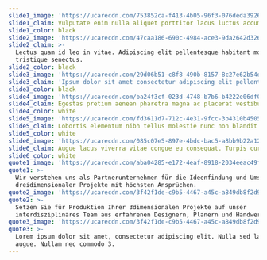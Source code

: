 ```yaml
---
slide1_image: 'https://ucarecdn.com/753852ca-f413-4b05-96f3-076deda39266/'
slide1_claim: Vulputate enim nulla aliquet porttitor lacus luctus accumsan.
slide1_color: black
slide2_image: 'https://ucarecdn.com/47caa186-690c-4984-ace3-9da2642d3269/'
slide2_claim: >-
  Lectus quam id leo in vitae. Adipiscing elit pellentesque habitant morbi
  tristique senectus.
slide2_color: black
slide3_image: 'https://ucarecdn.com/29d06b51-c8f8-490b-8157-8c27e62b54da/'
slide3_claim: 'Ipsum dolor sit amet consectetur adipiscing elit pellentesque habitant. '
slide3_color: black
slide4_image: 'https://ucarecdn.com/ba24f3cf-023d-4748-b7b6-b4222e06df01/'
slide4_claim: Egestas pretium aenean pharetra magna ac placerat vestibulum lectus mauris.
slide4_color: white
slide5_image: 'https://ucarecdn.com/fd3611d7-712c-4e31-9fcc-3b4310b4505c/'
slide5_claim: Lobortis elementum nibh tellus molestie nunc non blandit massa.
slide5_color: white
slide6_image: 'https://ucarecdn.com/085c07e5-897e-4bdc-bac5-a8bb9b22a126/'
slide6_claim: Augue lacus viverra vitae congue eu consequat. Turpis cursus in hac habitasse.
slide6_color: white
quote1_image: 'https://ucarecdn.com/aba04285-e172-4eaf-8918-2034eeac49f6/'
quote1: >-
  Wir verstehen uns als Partnerunternehmen für die Ideenfindung und Umsetzung
  dreidimensionaler Projekte mit höchsten Ansprüchen.
quote2_image: 'https://ucarecdn.com/3f42f1de-c9b5-4467-a45c-a849db8f2d93/'
quote2: >-
  Setzen Sie für Produktion Ihrer 3dimensionalen Projekte auf unser
  interdisziplinäres Team aus erfahrenen Designern, Planern und Handwerkern.
quote3_image: 'https://ucarecdn.com/3f42f1de-c9b5-4467-a45c-a849db8f2d93/'
quote3: >-
  Lorem ipsum dolor sit amet, consectetur adipiscing elit. Nulla sed lacus
  augue. Nullam nec commodo 3.
---
```


